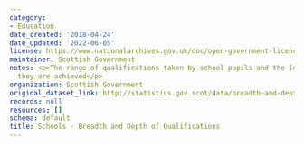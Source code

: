 ```yaml
---
category:
- Education
date_created: '2018-04-24'
date_updated: '2022-06-05'
license: https://www.nationalarchives.gov.uk/doc/open-government-licence/version/3/
maintainer: Scottish Government
notes: <p>The range of qualifications taken by school pupils and the level at which
  they are achieved</p>
organization: Scottish Government
original_dataset_link: http://statistics.gov.scot/data/breadth-and-depth
records: null
resources: []
schema: default
title: Schools - Breadth and Depth of Qualifications
---
```

